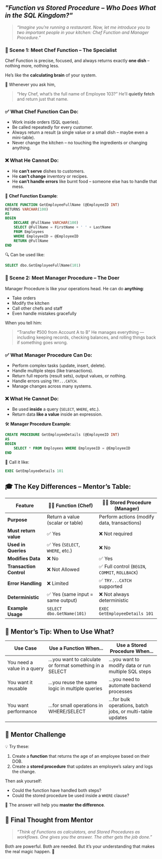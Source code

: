 ## *"Function vs Stored Procedure – Who Does What in the SQL Kingdom?"*

> *“Imagine you're running a restaurant. Now, let me introduce you to two important people in your kitchen: Chef Function and Manager Procedure.”*

### 🌟 Scene 1: Meet Chef Function – The Specialist

Chef Function is precise, focused, and always returns exactly **one dish** – nothing more, nothing less.

He’s like the **calculating brain** of your system.

🧠 Whenever you ask him,

> “Hey Chef, what’s the full name of Employee 103?”
> He’ll **quietly fetch** and return just that name.

### ✅ What Chef Function Can Do:

* Work inside orders (SQL queries).
* Be called repeatedly for every customer.
* Always return a result (a single value or a small dish – maybe even a mini-table).
* Never change the kitchen – no touching the ingredients or changing anything.

### ❌ What He Cannot Do:

* He **can’t serve** dishes to customers.
* He **can’t change** inventory or recipes.
* He **can’t handle errors** like burnt food – someone else has to handle that mess.

🧾 **Chef Function Example**:

```sql
CREATE FUNCTION GetEmployeeFullName (@EmployeeID INT)
RETURNS VARCHAR(100)
AS
BEGIN
    DECLARE @FullName VARCHAR(100)
    SELECT @FullName = FirstName + ' ' + LastName
    FROM Employees
    WHERE EmployeeID = @EmployeeID
    RETURN @FullName
END
```

🔍 Can be used like:

```sql
SELECT dbo.GetEmployeeFullName(101)
```
### 🌟 Scene 2: Meet Manager Procedure – The Doer

Manager Procedure is like your operations head. He can do **anything**:

* Take orders
* Modify the kitchen
* Call other chefs and staff
* Even handle mistakes gracefully

When you tell him:

> “Transfer ₹500 from Account A to B”
> He manages everything — including keeping records, checking balances, and rolling things back if something goes wrong.

### ✅ What Manager Procedure Can Do:

* Perform complex tasks (update, insert, delete).
* Handle multiple steps (like transactions).
* Return full reports (result sets), output values, or nothing.
* Handle errors using `TRY...CATCH`.
* Manage changes across many systems.

### ❌ What He Cannot Do:

* Be used **inside** a query (`SELECT`, `WHERE`, etc.).
* Return data **like a value** inside an expression.

🛠 **Manager Procedure Example**:

```sql
CREATE PROCEDURE GetEmployeeDetails (@EmployeeID INT)
AS
BEGIN
    SELECT * FROM Employees WHERE EmployeeID = @EmployeeID
END
```

🚀 Call it like:

```sql
EXEC GetEmployeeDetails 101
```
## 🎓 The Key Differences – Mentor’s Table:

| Feature                 | 👨‍🍳 **Function (Chef)**        | 🧑‍💼 **Stored Procedure (Manager)**           |
| ----------------------- | -------------------------------- | ---------------------------------------------- |
| **Purpose**             | Return a value (scalar or table) | Perform actions (modify data, transactions)    |
| **Must return value**   | ✅ Yes                            | ❌ Not required                                 |
| **Used in Queries**     | ✅ Yes (`SELECT`, `WHERE`, etc.)  | ❌ No                                           |
| **Modifies Data**       | ❌ No                             | ✅ Yes                                          |
| **Transaction Control** | ❌ Not Allowed                    | ✅ Full control (`BEGIN`, `COMMIT`, `ROLLBACK`) |
| **Error Handling**      | ❌ Limited                        | ✅ `TRY...CATCH` supported                      |
| **Deterministic**       | ✅ Yes (same input = same output) | ❌ Not always deterministic                     |
| **Example Usage**       | `SELECT dbo.GetName(101)`        | `EXEC GetEmployeeDetails 101`                  |

## 🧠 Mentor’s Tip: When to Use What?

| Use Case                    | Use a **Function** When...                             | Use a **Stored Procedure** When...                       |
| --------------------------- | ------------------------------------------------------ | -------------------------------------------------------- |
| You need a value in a query | …you want to calculate or format something in a SELECT | …you want to modify data or run multiple SQL steps       |
| You want it reusable        | …you reuse the same logic in multiple queries          | …you need to automate backend processes                  |
| You want performance        | …for small operations in WHERE/SELECT                  | …for bulk operations, batch jobs, or multi-table updates |

## 🧪 Mentor Challenge

💡 Try these:

1. Create a **function** that returns the age of an employee based on their DOB.
2. Create a **stored procedure** that updates an employee’s salary and logs the change.

Then ask yourself:

* Could the function have handled both steps?
* Could the stored procedure be used inside a `WHERE` clause?

🧠 The answer will help you **master the difference**.


## 🎯 Final Thought from Mentor

> *“Think of Functions as calculators, and Stored Procedures as workflows. One gives you the answer. The other gets the job done.”*

Both are powerful.
Both are needed.
But it’s your understanding that makes the real magic happen. 🌟
